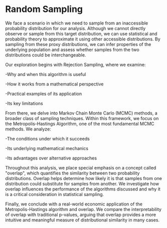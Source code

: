 # Random Sampling

We face a scenario in which we need to sample from an inaccessible probability distribution for our analysis. Although we cannot directly observe or sample from this target distribution, we can use statistical and probability theory to approximate it using other accessible distributions. By sampling from these proxy distributions, we can infer properties of the underlying population and assess whether samples from the two distributions could be interchangeable.

Our exploration begins with Rejection Sampling, where we examine:

-Why and when this algorithm is useful

-How it works from a mathematical perspective

-Practical examples of its application

-Its key limitations

From there, we delve into Markov Chain Monte Carlo (MCMC) methods, a broader class of sampling techniques. Within this framework, we focus on the Metropolis-Hastings Algorithm, one of the most fundamental MCMC methods. We analyze:

-The conditions under which it succeeds

-Its underlying mathematical mechanics

-Its advantages over alternative approaches

Throughout this analysis, we place special emphasis on a concept called "overlap", which quantifies the similarity between two probability distributions. Overlap helps determine how likely it is that samples from one distribution could substitute for samples from another. We investigate how overlap influences the performance of the algorithms discussed and why it is a critical consideration in statistical sampling.

Finally, we conclude with a real-world economic application of the Metropolis-Hastings algorithm and overlap. We compare the interpretability of overlap with traditional p-values, arguing that overlap provides a more intuitive and meaningful measure of distributional similarity in many cases.
